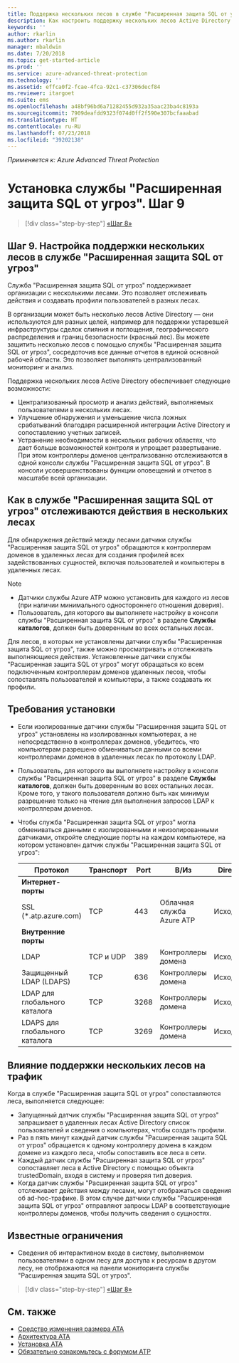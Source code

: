 ```yaml
---
title: Поддержка нескольких лесов в службе "Расширенная защита SQL от угроз" | Документация Майкрософт
description: Как настроить поддержку нескольких лесов Active Directory в службе "Расширенная защита SQL от угроз"
keywords: ''
author: rkarlin
ms.author: rkarlin
manager: mbaldwin
ms.date: 7/20/2018
ms.topic: get-started-article
ms.prod: ''
ms.service: azure-advanced-threat-protection
ms.technology: ''
ms.assetid: effca0f2-fcae-4fca-92c1-c37306decf84
ms.reviewer: itargoet
ms.suite: ems
ms.openlocfilehash: a48bf96bd6a71282455d932a35aac23ba4c8193a
ms.sourcegitcommit: 7909deafdd9323f074d0ff2f590e307bcfaaabad
ms.translationtype: HT
ms.contentlocale: ru-RU
ms.lasthandoff: 07/23/2018
ms.locfileid: "39202138"
---
```

*Применяется к: Azure Advanced Threat Protection*

# <a name="install-azure-atp---step-9"></a>Установка службы "Расширенная защита SQL от угроз". Шаг 9

>[!div class="step-by-step"]
[«Шаг 8»](install-atp-step8-samr.md)

## <a name="step-9--set-up-azure-advanced-threat-protection-multi-forest-support"></a>Шаг 9.  Настройка поддержки нескольких лесов в службе "Расширенная защита SQL от угроз"

Служба "Расширенная защита SQL от угроз" поддерживает организации с несколькими лесами. Это позволяет отслеживать действия и создавать профили пользователей в разных лесах. 

В организации может быть несколько лесов Active Directory — они используются для разных целей, например для поддержки устаревшей инфраструктуры сделок слияния и поглощения, географического распределения и границ безопасности (красный лес). Вы можете защитить несколько лесов с помощью службы "Расширенная защита SQL от угроз", сосредоточив все данные отчетов в единой основной рабочей области. Это позволяет выполнять централизованный мониторинг и анализ.

Поддержка нескольких лесов Active Directory обеспечивает следующие возможности:
-   Централизованный просмотр и анализ действий, выполняемых пользователями в нескольких лесах. 
-   Улучшение обнаружения и уменьшение числа ложных срабатываний благодаря расширенной интеграции Active Directory и сопоставлению учетных записей. 
-   Устранение необходимости в нескольких рабочих областях, что дает больше возможностей контроля и упрощает развертывание. При этом контроллеры доменов централизованно отслеживаются в одной консоли службы "Расширенная защита SQL от угроз". В консоли усовершенствованы функции оповещений и отчетов в масштабе всей организации.


## <a name="how-azure-atp-detects-activities-across-multiple-forests"></a>Как в службе "Расширенная защита SQL от угроз" отслеживаются действия в нескольких лесах 

Для обнаружения действий между лесами датчики службы "Расширенная защита SQL от угроз" обращаются к контроллерам доменов в удаленных лесах для создания профилей всех задействованных сущностей, включая пользователей и компьютеры в удаленных лесах. 

> [!NOTE]
> - Датчики службы Azure ATP можно установить для каждого из лесов (при наличии минимального одностороннего отношения доверия).
> - Пользователь, для которого вы выполняете настройку в консоли службы "Расширенная защита SQL от угроз" в разделе **Службы каталогов**, должен быть доверенным во всех остальных лесах.


Для лесов, в которых не установлены датчики службы "Расширенная защита SQL от угроз", также можно просматривать и отслеживать выполняющиеся действия. Установленные датчики службы "Расширенная защита SQL от угроз" могут обращаться ко всем подключенным контроллерам доменов удаленных лесов, чтобы сопоставлять пользователей и компьютеры, а также создавать их профили. 

## <a name="installation-requirements"></a>Требования установки 

-   Если изолированные датчики службы "Расширенная защита SQL от угроз" установлены на изолированных компьютерах, а не непосредственно в контроллерах доменов, убедитесь, что компьютерам разрешено обмениваться данными со всеми контроллерами доменов в удаленных лесах по протоколу LDAP. 
- Пользователь, для которого вы выполняете настройку в консоли службы "Расширенная защита SQL от угроз" в разделе **Службы каталогов**, должен быть доверенным во всех остальных лесах. Кроме того, у такого пользователя должно быть как минимум разрешение только на чтение для выполнения запросов LDAP к контроллерам доменов.

- Чтобы служба "Расширенная защита SQL от угроз" могла обмениваться данными с изолированными и неизолированными датчиками, откройте следующие порты на каждом компьютере, на котором установлен датчик службы "Расширенная защита SQL от угроз":

 
  |Протокол|Транспорт|Port|В/Из|Direction|
  |----|----|----|----|----|
  |**Интернет-порты**||||
  |SSL (*.atp.azure.com)|TCP|443|Облачная служба Azure ATP|Исходящее|
  |**Внутренние порты**||||           
  |LDAP|TCP и UDP|389|Контроллеры домена|Исходящее|
  |Защищенный LDAP (LDAPS)|TCP|636|Контроллеры домена|Исходящее|
  |LDAP для глобального каталога|TCP|3268|Контроллеры домена|Исходящее|
  |LDAPS для глобального каталога|TCP|3269|Контроллеры домена|Исходящее|


## <a name="multi-forest-support-network-traffic-impact"></a>Влияние поддержки нескольких лесов на трафик 

Когда в службе "Расширенная защита SQL от угроз" сопоставляются леса, выполняется следующее:

-   Запущенный датчик службы "Расширенная защита SQL от угроз" запрашивает в удаленных лесах Active Directory список пользователей и сведения о компьютерах, чтобы создать профили.
-   Раз в пять минут каждый датчик службы "Расширенная защита SQL от угроз" обращается к одному контроллеру домена в каждом домене из каждого леса, чтобы сопоставить все леса в сети.
-   Каждый датчик службы "Расширенная защита SQL от угроз" сопоставляет леса в Active Directory с помощью объекта trustedDomain, входя в систему и проверяя тип доверия.
-   Когда датчик службы "Расширенная защита SQL от угроз" отслеживает действия между лесами, могут отображаться сведения об ad-hoc-трафике. В этом случае датчики службы "Расширенная защита SQL от угроз" отправляют запросы LDAP в соответствующие контроллеры доменов, чтобы получить сведения о сущностях. 

## <a name="known-limitations"></a>Известные ограничения
-   Сведения об интерактивном входе в систему, выполняемом пользователями в одном лесу для доступа к ресурсам в другом лесу, не отображаются на панели мониторинга службы "Расширенная защита SQL от угроз".


>[!div class="step-by-step"]
[«Шаг 8»](install-atp-step8-samr.md)


## <a name="see-also"></a>См. также
- [Средство изменения размера ATA](http://aka.ms/aatpsizingtool)
- [Архитектура ATA](atp-architecture.md)
- [Установка ATA](install-atp-step1.md)
- [Обязательно ознакомьтесь с форумом ATP](https://aka.ms/azureatpcommunity)

